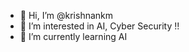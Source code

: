 - 👋 Hi, I’m @krishnankm
- 👀 I’m interested in AI, Cyber Security !!
- 🌱 I’m currently learning AI
<!---
krishnankm/krishnankm is a ✨ special ✨ repository because its `README.md` (this file) appears on your GitHub profile.
You can click the Preview link to take a look at your changes.
--->
